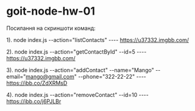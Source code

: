 # goit-node-hw-01

Посилання на скриншоти команд:

1). node index.js --action="listContacts" ----  https://u37332.imgbb.com/

2). node index.js --action="getContactById" --id=5 ---- https://u37332.imgbb.com/

3). node index.js --action="addContact" --name="Mango" --email="mango@gmail.com" --phone="322-22-22" ----  https://ibb.co/ZdXRMsD

4). node index.js --action="removeContact" --id=10 ----  https://ibb.co/j6PJLBr

